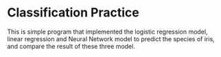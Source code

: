 # Classification Practice

This is simple program that implemented the logistic regression model, linear regression and Neural Network model to predict the species of iris, and compare the result of these three model.
